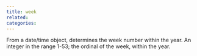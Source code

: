 ```yaml
---
title: week
related:
categories:
---
```


From a date/time object, determines the week number within
        the year. An integer in the range 1-53; the ordinal of the
        week, within the year.